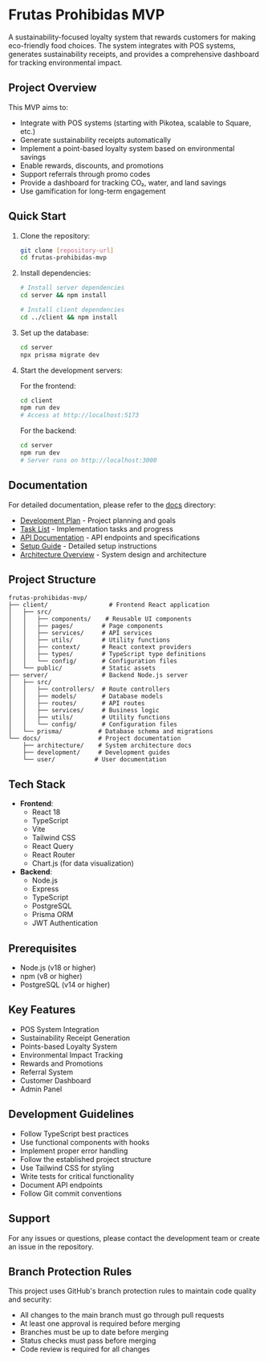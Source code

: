 # Frutas Prohibidas MVP

A sustainability-focused loyalty system that rewards customers for making eco-friendly food choices. The system integrates with POS systems, generates sustainability receipts, and provides a comprehensive dashboard for tracking environmental impact.

## Project Overview

This MVP aims to:
- Integrate with POS systems (starting with Pikotea, scalable to Square, etc.)
- Generate sustainability receipts automatically
- Implement a point-based loyalty system based on environmental savings
- Enable rewards, discounts, and promotions
- Support referrals through promo codes
- Provide a dashboard for tracking CO₂, water, and land savings
- Use gamification for long-term engagement

## Quick Start

1. Clone the repository:
   ```bash
   git clone [repository-url]
   cd frutas-prohibidas-mvp
   ```

2. Install dependencies:
   ```bash
   # Install server dependencies
   cd server && npm install
   
   # Install client dependencies
   cd ../client && npm install
   ```

3. Set up the database:
   ```bash
   cd server
   npx prisma migrate dev
   ```

4. Start the development servers:

   For the frontend:
   ```bash
   cd client
   npm run dev
   # Access at http://localhost:5173
   ```

   For the backend:
   ```bash
   cd server
   npm run dev
   # Server runs on http://localhost:3000
   ```

## Documentation

For detailed documentation, please refer to the [docs](./docs) directory:

- [Development Plan](./docs/DEVELOPMENT_PLAN.md) - Project planning and goals
- [Task List](./docs/TASKS.md) - Implementation tasks and progress
- [API Documentation](./docs/API.md) - API endpoints and specifications
- [Setup Guide](./docs/development/setup.md) - Detailed setup instructions
- [Architecture Overview](./docs/architecture/README.md) - System design and architecture

## Project Structure
```
frutas-prohibidas-mvp/
├── client/                 # Frontend React application
│   ├── src/
│   │   ├── components/    # Reusable UI components
│   │   ├── pages/        # Page components
│   │   ├── services/     # API services
│   │   ├── utils/        # Utility functions
│   │   ├── context/      # React context providers
│   │   ├── types/        # TypeScript type definitions
│   │   └── config/       # Configuration files
│   └── public/           # Static assets
├── server/               # Backend Node.js server
│   ├── src/
│   │   ├── controllers/  # Route controllers
│   │   ├── models/       # Database models
│   │   ├── routes/       # API routes
│   │   ├── services/     # Business logic
│   │   ├── utils/        # Utility functions
│   │   └── config/       # Configuration files
│   └── prisma/          # Database schema and migrations
└── docs/                # Project documentation
    ├── architecture/    # System architecture docs
    ├── development/     # Development guides
    └── user/           # User documentation
```

## Tech Stack
- **Frontend**:
  - React 18
  - TypeScript
  - Vite
  - Tailwind CSS
  - React Query
  - React Router
  - Chart.js (for data visualization)
- **Backend**:
  - Node.js
  - Express
  - TypeScript
  - PostgreSQL
  - Prisma ORM
  - JWT Authentication

## Prerequisites
- Node.js (v18 or higher)
- npm (v8 or higher)
- PostgreSQL (v14 or higher)

## Key Features
- POS System Integration
- Sustainability Receipt Generation
- Points-based Loyalty System
- Environmental Impact Tracking
- Rewards and Promotions
- Referral System
- Customer Dashboard
- Admin Panel

## Development Guidelines
- Follow TypeScript best practices
- Use functional components with hooks
- Implement proper error handling
- Follow the established project structure
- Use Tailwind CSS for styling
- Write tests for critical functionality
- Document API endpoints
- Follow Git commit conventions

## Support
For any issues or questions, please contact the development team or create an issue in the repository.

## Branch Protection Rules

This project uses GitHub's branch protection rules to maintain code quality and security:

- All changes to the main branch must go through pull requests
- At least one approval is required before merging
- Branches must be up to date before merging
- Status checks must pass before merging
- Code review is required for all changes
